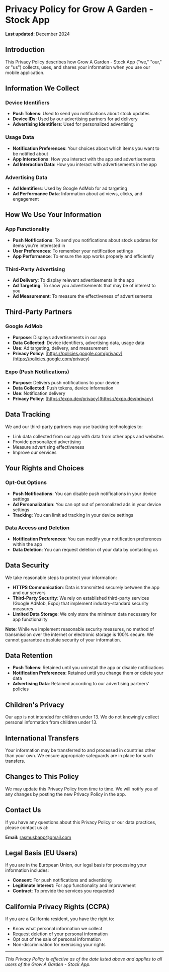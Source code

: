# Privacy Policy for Grow A Garden - Stock App

**Last updated:** December 2024

## Introduction

This Privacy Policy describes how Grow A Garden - Stock App ("we," "our," or "us") collects, uses, and shares your information when you use our mobile application.

## Information We Collect

### Device Identifiers
- **Push Tokens**: Used to send you notifications about stock updates
- **Device IDs**: Used by our advertising partners for ad delivery
- **Advertising Identifiers**: Used for personalized advertising

### Usage Data
- **Notification Preferences**: Your choices about which items you want to be notified about
- **App Interactions**: How you interact with the app and advertisements
- **Ad Interaction Data**: How you interact with advertisements in the app

### Advertising Data
- **Ad Identifiers**: Used by Google AdMob for ad targeting
- **Ad Performance Data**: Information about ad views, clicks, and engagement

## How We Use Your Information

### App Functionality
- **Push Notifications**: To send you notifications about stock updates for items you're interested in
- **User Preferences**: To remember your notification settings
- **App Performance**: To ensure the app works properly and efficiently

### Third-Party Advertising
- **Ad Delivery**: To display relevant advertisements in the app
- **Ad Targeting**: To show you advertisements that may be of interest to you
- **Ad Measurement**: To measure the effectiveness of advertisements

## Third-Party Partners

### Google AdMob
- **Purpose**: Displays advertisements in our app
- **Data Collected**: Device identifiers, advertising data, usage data
- **Use**: Ad targeting, delivery, and measurement
- **Privacy Policy**: [https://policies.google.com/privacy](https://policies.google.com/privacy)

### Expo (Push Notifications)
- **Purpose**: Delivers push notifications to your device
- **Data Collected**: Push tokens, device information
- **Use**: Notification delivery
- **Privacy Policy**: [https://expo.dev/privacy](https://expo.dev/privacy)

## Data Tracking

We and our third-party partners may use tracking technologies to:
- Link data collected from our app with data from other apps and websites
- Provide personalized advertising
- Measure advertising effectiveness
- Improve our services

## Your Rights and Choices

### Opt-Out Options
- **Push Notifications**: You can disable push notifications in your device settings
- **Ad Personalization**: You can opt out of personalized ads in your device settings
- **Tracking**: You can limit ad tracking in your device settings

### Data Access and Deletion
- **Notification Preferences**: You can modify your notification preferences within the app
- **Data Deletion**: You can request deletion of your data by contacting us

## Data Security

We take reasonable steps to protect your information:
- **HTTPS Communication**: Data is transmitted securely between the app and our servers
- **Third-Party Security**: We rely on established third-party services (Google AdMob, Expo) that implement industry-standard security measures
- **Limited Data Storage**: We only store the minimum data necessary for app functionality

**Note**: While we implement reasonable security measures, no method of transmission over the internet or electronic storage is 100% secure. We cannot guarantee absolute security of your information.

## Data Retention

- **Push Tokens**: Retained until you uninstall the app or disable notifications
- **Notification Preferences**: Retained until you change them or delete your data
- **Advertising Data**: Retained according to our advertising partners' policies

## Children's Privacy

Our app is not intended for children under 13. We do not knowingly collect personal information from children under 13.

## International Transfers

Your information may be transferred to and processed in countries other than your own. We ensure appropriate safeguards are in place for such transfers.

## Changes to This Policy

We may update this Privacy Policy from time to time. We will notify you of any changes by posting the new Privacy Policy in the app.

## Contact Us

If you have any questions about this Privacy Policy or our data practices, please contact us at:

**Email:** rasmusbapp@gmail.com

## Legal Basis (EU Users)

If you are in the European Union, our legal basis for processing your information includes:
- **Consent**: For push notifications and advertising
- **Legitimate Interest**: For app functionality and improvement
- **Contract**: To provide the services you requested

## California Privacy Rights (CCPA)

If you are a California resident, you have the right to:
- Know what personal information we collect
- Request deletion of your personal information
- Opt out of the sale of personal information
- Non-discrimination for exercising your rights

---

*This Privacy Policy is effective as of the date listed above and applies to all users of the Grow A Garden - Stock App.* 